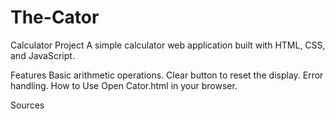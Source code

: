 # The-Cator

Calculator Project
A simple calculator web application built with HTML, CSS, and JavaScript.

Features
Basic arithmetic operations.
Clear button to reset the display.
Error handling.
How to Use
Open Cator.html in your browser.


Sources





